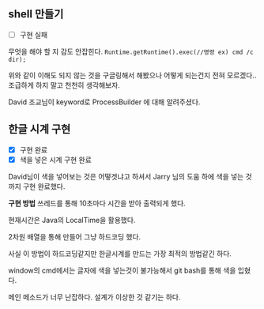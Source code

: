 ## shell 만들기
- [ ] 구현 실패

무엇을 해야 할 지 감도 안잡힌다.
`Runtime.getRuntime().exec(//명령 ex) cmd /c dir);`

위와 같이 이해도 되지 않는 것을 구글링해서 해봤으나 어떻게 되는건지 전혀 모르겠다..
조급하게 하지 말고 천천히 생각해보자.


David 조교님이 keyword로 ProcessBuilder 에 대해 알려주셨다.



## 한글 시계 구현

- [x] 구현 완료
- [x] 색을 넣은 시계 구현 완료

David님이 색을 넣어보는 것은 어떻겟냐고 하셔서 Jarry 님의 도움 하에 색을 넣는 것까지 구현 완료했다. 



**구현 방법**
쓰레드를 통해 10초마다 시간을 받아 출력되게 했다.


현재시간은 Java의 LocalTime을 활용했다.


2차원 배열을 통해 만들어 그냥 하드코딩 했다.


사실 이 방법이 하드코딩같지만 한글시계를 만드는 가장 최적의 방법같긴 하다.


window의 cmd에서는 글자에 색을 넣는것이 불가능해서 git bash를 통해 색을 입혔다.


메인 메소드가 너무 난잡하다. 설계가 이상한 것 같기는 하다.

